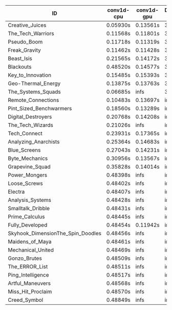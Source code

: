 |ID|conv1d-cpu|conv1d-gpu|DWSPConv2D-gpu|gemm-gpu|avg|
|-|-|-|-|-|-|
|Creative_Juices|0.05930s|0.13561s|3.08812s|1.91064s|1.29842s|
|The_Tech_Warriors|0.11568s|0.11801s|3.15777s|1.90873s|1.32505s|
|Pseudo_Boom|0.11718s|0.11319s|3.15805s|1.91221s|1.32516s|
|Freak_Gravity|0.11462s|0.11428s|3.16446s|1.91041s|1.32594s|
|Beast_Isis|0.21565s|0.14172s|3.07809s|2.05981s|1.37381s|
|Blackouts|0.48520s|0.14577s|3.09554s|2.04058s|1.44177s|
|Key_to_Innovation|0.15485s|0.15393s|3.32302s|2.25482s|1.47165s|
|Geo-Thermal_Energy|0.13875s|0.13763s|3.09781s|2.67698s|1.51279s|
|The_Systems_Squads|0.06685s|infs|3.32608s|1.92822s|infs|
|Remote_Connections|0.10483s|0.13697s|infs|4.71770s|infs|
|Pint_Sized_Benchwarmers|0.18560s|0.13289s|infs|1.92972s|infs|
|Digital_Destroyers|0.20768s|0.14208s|infs|4.69697s|infs|
|The_Tech_Wizards|0.21026s|infs|infs|4.69287s|infs|
|Tech_Connect|0.23931s|0.17365s|infs|2.12258s|infs|
|Analyzing_Anarchists|0.25364s|0.14683s|infs|2.75302s|infs|
|Blue_Screens|0.27043s|0.14231s|infs|4.70549s|infs|
|Byte_Mechanics|0.30956s|0.13567s|infs|4.70063s|infs|
|Grapevine_Squad|0.35828s|0.14014s|infs|4.66831s|infs|
|Power_Mongers|0.48398s|infs|infs|4.69673s|infs|
|Loose_Screws|0.48402s|infs|infs|4.68252s|infs|
|Electra|0.48407s|infs|infs|4.68834s|infs|
|Analysis_Systems|0.48428s|infs|infs|4.69820s|infs|
|Smalltalk_Dribble|0.48431s|infs|infs|4.65502s|infs|
|Prime_Calculus|0.48445s|infs|infs|4.68995s|infs|
|Fully_Developed|0.48454s|0.11942s|infs|4.71392s|infs|
|Skyhook_DimensionThe_Spin_Doodles|0.48456s|infs|infs|4.68499s|infs|
|Maidens_of_Maya|0.48461s|infs|infs|4.68908s|infs|
|Mechanical_United|0.48469s|infs|infs|4.68758s|infs|
|Gonzo_Brutes|0.48509s|infs|infs|4.67161s|infs|
|The_ERROR_List|0.48511s|infs|infs|4.69192s|infs|
|Ping_Intelligence|0.48517s|infs|infs|4.68737s|infs|
|Artful_Maneuvers|0.48568s|infs|infs|4.69046s|infs|
|Miss_Hit_Proclaim|0.48570s|infs|infs|4.69859s|infs|
|Creed_Symbol|0.48849s|infs|infs|4.66681s|infs|
